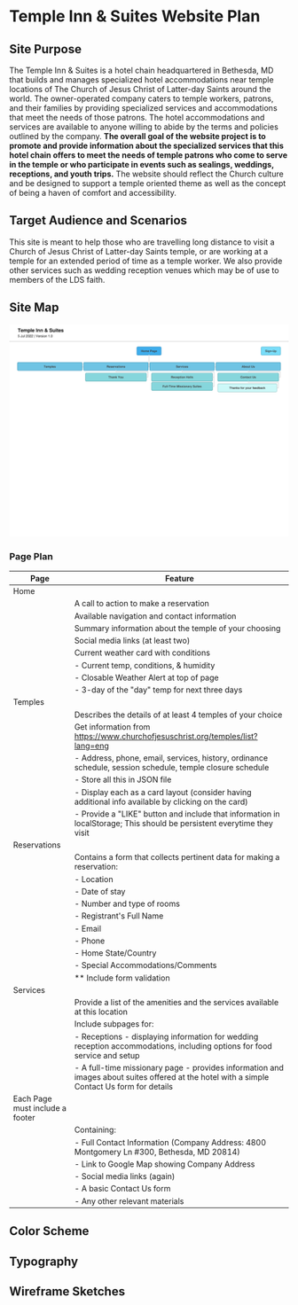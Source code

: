# Temple Inn & Suites Website Plan

## Site Purpose
The Temple Inn & Suites is a hotel chain headquartered in Bethesda, MD that builds and manages specialized hotel accommodations near temple locations of The Church of Jesus Christ of Latter-day Saints around the world. The owner-operated company caters to temple workers, patrons, and their families by providing specialized services and accommodations that meet the needs of those patrons. The hotel accommodations and services are available to anyone willing to abide by the terms and policies outlined by the company. __The overall goal of the website project is to promote and provide information about the specialized services that this hotel chain offers to meet the needs of temple patrons who come to serve in the temple or who participate in events such as sealings, weddings, receptions, and youth trips.__ The website should reflect the Church culture and be designed to support a temple oriented theme as well as the concept of being a haven of comfort and accessibility.
## Target Audience and Scenarios
This site is meant to help those who are travelling long distance to visit a Church of Jesus Christ of Latter-day Saints temple, or are working at a temple for an extended period of time as a temple worker. 
We also provide other services such as wedding reception venues which may be of use to members of the LDS faith. 
## Site Map
![](images/temple_inn_suites_sm.png)
### Page Plan
| Page                            | Feature                                                                                                                                     |
|---------------------------------|---------------------------------------------------------------------------------------------------------------------------------------------|
| Home                            |                                                                                                                                             |
|                                 | A call to action to make a reservation                                                                                                      |
|                                 | Available navigation and contact information                                                                                                |
|                                 | Summary information about the temple of your choosing                                                                                       |
|                                 | Social media links (at least two)                                                                                                           |
|                                 | Current weather card with conditions                                                                                                        |
|                                 | - Current temp, conditions, & humidity                                                                                                      |
|                                 | - Closable Weather Alert at top of page                                                                                                     |
|                                 | - 3-day of the "day" temp for next three days                                                                                               |
| Temples                         |                                                                                                                                             |
|                                 | Describes the details of at least 4 temples of your choice                                                                                  |
|                                 | Get information from https://www.churchofjesuschrist.org/temples/list?lang=eng                                                              |
|                                 | - Address, phone, email, services, history, ordinance schedule, session schedule, temple closure schedule                                   |
|                                 | - Store all this in JSON file                                                                                                               |
|                                 | - Display each as a card layout (consider having additional info available by clicking on the card)                                         |
|                                 | - Provide a "LIKE" button and include that information in localStorage; This should be persistent everytime they visit                      |
| Reservations                    |                                                                                                                                             |
|                                 | Contains a form that collects pertinent data for making a reservation:                                                                      |
|                                 | - Location                                                                                                                                  |
|                                 | - Date of stay                                                                                                                              | 
|                                 | - Number and type of rooms                                                                                                                  | 
|                                 | - Registrant's Full Name                                                                                                                    |
|                                 | - Email                                                                                                                                     |
|                                 | - Phone                                                                                                                                     | 
|                                 | - Home State/Country                                                                                                                        |
|                                 | - Special Accommodations/Comments                                                                                                           | 
|                                 | ** Include form validation                                                                                                                  |
| Services                        |                                                                                                                                             |
|                                 | Provide a list of the amenities and the services available at this location                                                                 | 
|                                 | Include subpages for:                                                                                                                       |
|                                 | - Receptions - displaying information for wedding reception accommodations, including options for food service and setup                    |
|                                 | - A full-time missionary page - provides information and images about suites offered at the hotel with a simple Contact Us form for details |
| Each Page must include a footer |                                                                                                                                             | 
|                                 | Containing:                                                                                                                                 |
|                                 | - Full Contact Information (Company Address: 4800 Montgomery Ln #300, Bethesda, MD 20814)                                                   |
|                                 | - Link to Google Map showing Company Address                                                                                                | 
|                                 | - Social media links (again)                                                                                                                |
|                                 | - A basic Contact Us form                                                                                                                   |
|                                 | - Any other relevant materials                                                                                                              |


## Color Scheme

## Typography

## Wireframe Sketches